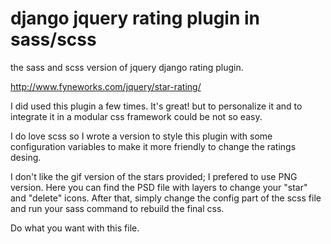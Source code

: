 django jquery rating plugin in sass/scss
=====================

the sass and scss version of jquery django rating plugin.

http://www.fyneworks.com/jquery/star-rating/

I did used this plugin a few times. It's great! but to personalize it and to integrate it in a modular css framework could be not so easy.

I do love scss so I wrote a version to style this plugin with some configuration variables to make it more friendly to change the ratings desing.

I don't like the gif version of the stars provided; I prefered to use PNG version. Here you can find the PSD file with layers to change your "star" and "delete" icons. After that, simply change the config part of the scss file and run your sass command to rebuild the final css.

Do what you want with this file.
